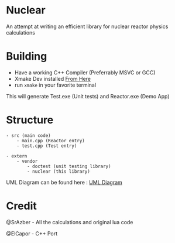 # Nuclear
An attempt at writing an efficient library for nuclear reactor physics calculations

# Building
- Have a working C++ Compiler (Preferrably MSVC or GCC)
- Xmake Dev installed [From Here](https://github.com/xmake-io/xmake)
- run `xmake` in your favorite terminal
  
This will generate Test.exe (Unit tests) and Reactor.exe (Demo App)

# Structure
```
- src (main code)
    - main.cpp (Reactor entry)
    - test.cpp (Test entry)

- extern
    - vendor
        - doctest (unit testing library)
        - nuclear (this library)

```

UML Diagram can be found here : [UML Diagram](https://github.com/ElCapor/ReactorUML/tree/main)

# Credit
@SrAzber - All the calculations and original lua code

@ElCapor - C++ Port